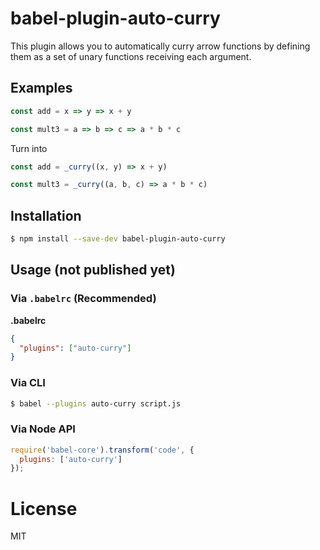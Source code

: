 # babel-plugin-auto-curry

This plugin allows you to automatically curry arrow functions by defining them as a set of unary functions receiving each argument.

## Examples

```javascript
const add = x => y => x + y

const mult3 = a => b => c => a * b * c
```

Turn into

```javascript
const add = _curry((x, y) => x + y)

const mult3 = _curry((a, b, c) => a * b * c)
```

## Installation

```sh
$ npm install --save-dev babel-plugin-auto-curry
```

## Usage (not published yet)

### Via `.babelrc` (Recommended)

**.babelrc**

```json
{
  "plugins": ["auto-curry"]
}
```

### Via CLI

```sh
$ babel --plugins auto-curry script.js
```

### Via Node API

```javascript
require('babel-core').transform('code', {
  plugins: ['auto-curry']
});
```

# License

MIT
